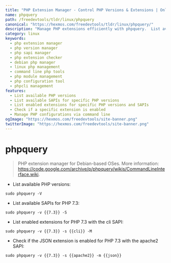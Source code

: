 ```yaml
---
title: "PHP Extension Manager - Control PHP Versions & Extensions | Online Free DevTools by Hexmos"
name: phpquery
path: /freedevtools/tldr/linux/phpquery
canonical: "https://hexmos.com/freedevtools/tldr/linux/phpquery/"
description: "Manage PHP extensions efficiently with phpquery.  List available versions, SAPIs, and enabled extensions with ease. Free online tool, no registration required."
category: linux
keywords:
  - php extension manager
  - php version manager
  - php sapi manager
  - php extension checker
  - debian php manager
  - linux php management
  - command line php tools
  - php module management
  - php configuration tool
  - phpcli management
features:
  - List available PHP versions
  - List available SAPIs for specific PHP versions
  - List enabled extensions for specific PHP versions and SAPIs
  - Check if a specific extension is enabled
  - Manage PHP configurations via command line
ogImage: "https://hexmos.com/freedevtools/site-banner.png"
twitterImage: "https://hexmos.com/freedevtools/site-banner.png"
---
```


# phpquery

> PHP extension manager for Debian-based OSes.
> More information: <https://code.google.com/archive/p/phpquery/wikis/CommandLineInterface.wiki>.

- List available PHP versions:

`sudo phpquery -V`

- List available SAPIs for PHP 7.3:

`sudo phpquery -v {{7.3}} -S`

- List enabled extensions for PHP 7.3 with the cli SAPI:

`sudo phpquery -v {{7.3}} -s {{cli}} -M`

- Check if the JSON extension is enabled for PHP 7.3 with the apache2 SAPI:

`sudo phpquery -v {{7.3}} -s {{apache2}} -m {{json}}`

